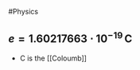 #Physics 
## $\displaystyle e=1.60217663\cdot 10^{-19}\mathrm{\,C}$
* $\displaystyle \mathrm{C}$ is the [[Coloumb]]